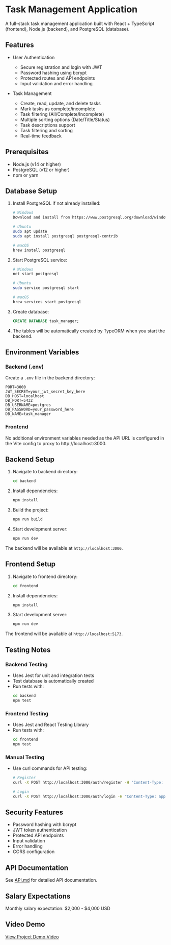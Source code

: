 # Task Management Application

A full-stack task management application built with React + TypeScript (frontend), Node.js (backend), and PostgreSQL (database).

## Features

- User Authentication
  - Secure registration and login with JWT
  - Password hashing using bcrypt
  - Protected routes and API endpoints
  - Input validation and error handling
  
- Task Management
  - Create, read, update, and delete tasks
  - Mark tasks as complete/incomplete
  - Task filtering (All/Complete/Incomplete)
  - Multiple sorting options (Date/Title/Status)
  - Task descriptions support
  - Task filtering and sorting
  - Real-time feedback

## Prerequisites

- Node.js (v14 or higher)
- PostgreSQL (v12 or higher)
- npm or yarn

## Database Setup

1. Install PostgreSQL if not already installed:
   ```bash
   # Windows
   Download and install from https://www.postgresql.org/download/windows/
   
   # Ubuntu
   sudo apt update
   sudo apt install postgresql postgresql-contrib
   
   # macOS
   brew install postgresql
   ```

2. Start PostgreSQL service:
   ```bash
   # Windows
   net start postgresql

   # Ubuntu
   sudo service postgresql start
   
   # macOS
   brew services start postgresql
   ```

3. Create database:
   ```sql
   CREATE DATABASE task_manager;
   ```

4. The tables will be automatically created by TypeORM when you start the backend.

## Environment Variables

### Backend (.env)
Create a `.env` file in the backend directory:
```env
PORT=3000
JWT_SECRET=your_jwt_secret_key_here
DB_HOST=localhost
DB_PORT=5432
DB_USERNAME=postgres
DB_PASSWORD=your_password_here
DB_NAME=task_manager
```

### Frontend
No additional environment variables needed as the API URL is configured in the Vite config to proxy to http://localhost:3000.

## Backend Setup

1. Navigate to backend directory:
   ```bash
   cd backend
   ```

2. Install dependencies:
   ```bash
   npm install
   ```

3. Build the project:
   ```bash
   npm run build
   ```

4. Start development server:
   ```bash
   npm run dev
   ```

The backend will be available at `http://localhost:3000`.

## Frontend Setup

1. Navigate to frontend directory:
   ```bash
   cd frontend
   ```

2. Install dependencies:
   ```bash
   npm install
   ```

3. Start development server:
   ```bash
   npm run dev
   ```

The frontend will be available at `http://localhost:5173`.

## Testing Notes

### Backend Testing
- Uses Jest for unit and integration tests
- Test database is automatically created
- Run tests with:
  ```bash
  cd backend
  npm test
  ```

### Frontend Testing
- Uses Jest and React Testing Library
- Run tests with:
  ```bash
  cd frontend
  npm test
  ```

### Manual Testing
- Use curl commands for API testing:
  ```bash
  # Register
  curl -X POST http://localhost:3000/auth/register -H "Content-Type: application/json" -d "{\"username\":\"testuser\",\"password\":\"password123\"}"

  # Login
  curl -X POST http://localhost:3000/auth/login -H "Content-Type: application/json" -d "{\"username\":\"testuser\",\"password\":\"password123\"}"
  ```

## Security Features

- Password hashing with bcrypt
- JWT token authentication
- Protected API endpoints
- Input validation
- Error handling
- CORS configuration

## API Documentation

See [API.md](./API.md) for detailed API documentation.

## Salary Expectations

Monthly salary expectation: $2,000 - $4,000 USD

## Video Demo

[View Project Demo Video](https://drive.google.com/file/d/13jT7Dnui-zX1pwJN82otXiONca7tPNjD/view?usp=sharing)